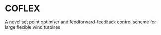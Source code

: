 # COFLEX
A novel set point optimiser and feedforward-feedback control scheme for large flexible wind turbines
